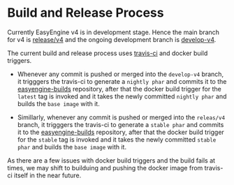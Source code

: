 Build and Release Process
===

Currently EasyEngine v4 is in development stage. Hence the main branch for v4 is [release/v4](https://github.com/easyengine/easyengine/tree/release/v4) and the ongoing development branch is [develop-v4](https://github.com/easyengine/easyengine/tree/develop-v4).

The current build and release process uses [travis-ci](https://travis-ci.org/) and docker build triggers.

* Whenever any commit is pushed or merged into the `develop-v4` branch, it trigggers the travis-ci to generate a `nightly phar` and commits it to the [easyengine-builds](https://github.com/easyengine/easyengine-builds) repository, after that the docker build trigger for the `latest` tag is invoked and it takes the newly committed `nightly phar` and builds the `base image` with it.

* Simillarly, whenever any commit is pushed or merged into the `releas/v4` branch, it trigggers the travis-ci to generate a `stable phar` and commits it to the [easyengine-builds](https://github.com/easyengine/easyengine-builds) repository, after that the docker build trigger for the `stable` tag is invoked and it takes the newly committed `stable phar` and builds the `base image` with it.

As there are a few issues with docker build triggers and the build fails at times, we may shift to builduing and pushing the docker image from travis-ci itself in the near future.